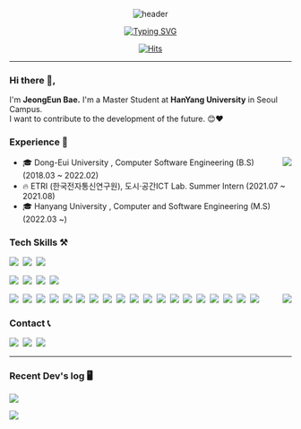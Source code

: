 <div align="center">

![header](https://capsule-render.vercel.app/api?type=waving&color=81BFDB&text=&animation=twinkling&height=80)

[![Typing SVG](https://readme-typing-svg.demolab.com?font=Alkatra&weight=500&size=45&duration=4000&pause=3&color=81BFDB&center=true&vCenter=false&multiline=true&repeat=true&width=1000&height=100&lines=Welcome+to+Jeongeun's+GitHub!👻)](https://git.io/typing-svg)
 
[![Hits](https://hits.seeyoufarm.com/api/count/incr/badge.svg?url=https%3A%2F%2Fgithub.com%2FJeongEunBae&count_bg=%2384C0FD&title_bg=%235E5E5E&icon=github.svg&icon_color=%23E7E7E7&title=GITHUB+HITS&edge_flat=false)](https://hits.seeyoufarm.com)

---
</div>

### Hi there 👋,

I'm **JeongEun Bae.**
I'm a Master Student at **HanYang University** in Seoul Campus.</br>
I want to contribute to the development of the future. :blush::heart:

### Experience 👑

<img align="right" src="http://mazassumnida.wtf/api/v2/generate_badge?boj=jeongeun"/>

- 🎓 Dong-Eui University , Computer Software Engineering (B.S) (2018.03 ~ 2022.02)
- 🔥 ETRI (한국전자통신연구원), 도시·공간ICT Lab. Summer Intern (2021.07 ~ 2021.08)
- 🎓 Hanyang University , Computer and Software Engineering (M.S) (2022.03 ~)

### Tech Skills ⚒️

<img src="https://img.shields.io/badge/TensorFlow-FF6F00?style=for-the-badge&logo=tensorflow&logoColor=white">&nbsp;
<img src="https://img.shields.io/badge/Spring Boot-6DB33F?style=for-the-badge&logo=spring boot&logoColor=white">&nbsp;
<img src="https://img.shields.io/badge/Keras-D00000?style=for-the-badge&logo=keras&logoColor=white">&nbsp;

<img src="https://img.shields.io/badge/scikit-learn-F7931E?style=for-the-badge&logo=scikit-learn&logoColor=white"/></a>&nbsp;
<img src="https://img.shields.io/badge/Unity-FFFFF?style=for-the-badge&logo=unity&logoColor=white">&nbsp;
<img src="https://img.shields.io/badge/Python-3766AB?style=for-the-badge&logo=Python&logoColor=white"/></a>&nbsp;
<img src="https://img.shields.io/badge/C Sharp-239120?style=for-the-badge&logo=csharp&logoColor=white"/></a>&nbsp;

<img align="right" src="https://github-readme-stats.vercel.app/api?username=JeongEunBae&show_icons=true&theme=graywhite"/>

<img src="https://img.shields.io/badge/Java-007396?style=for-the-badge&logo=Java&logoColor=white"/></a>&nbsp;
<img src="https://img.shields.io/badge/Git-F05032?style=for-the-badge&logo=Git&logoColor=white"/></a>&nbsp;
<img src="https://img.shields.io/badge/OpenCV-5C3EE8?style=for-the-badge&logo=OpenCV&logoColor=white"/></a>&nbsp;
<img src="https://img.shields.io/badge/YOLO-00FFFF?style=for-the-badge&logo=YOLO&logoColor=white"/></a>&nbsp;
<img src="https://img.shields.io/badge/Kinect-5E5E5E?style=for-the-badge&logo=Microsoft&logoColor=white"/></a>&nbsp;
<img src="https://img.shields.io/badge/Azure Kinect-0078D4?style=for-the-badge&logo=Microsoft Azure&logoColor=white"/></a>&nbsp;
<img src="https://img.shields.io/badge/Oculus-1C1E20?style=for-the-badge&logo=Oculus&logoColor=white"/></a>&nbsp;
<img src="https://img.shields.io/badge/Vive-4E56A6?style=for-the-badge&logo=Vive&logoColor=white"/></a>&nbsp;
<img src="https://img.shields.io/badge/Ubuntu-E95420?style=for-the-badge&logo=Ubuntu&logoColor=white"/></a>&nbsp;
<img src="https://img.shields.io/badge/MySQL-4479A1?style=for-the-badge&logo=MySQL&logoColor=white"/></a>&nbsp;
<img src="https://img.shields.io/badge/Android-3DDC84?style=for-the-badge&logo=Android&logoColor=black"/></a>&nbsp;
<img src="https://img.shields.io/badge/C++-00599C?style=for-the-badge&logo=C++&logoColor=white"/></a>&nbsp;
<img src="https://img.shields.io/badge/C-A8B9CC?style=for-the-badge&logo=C&logoColor=white"/></a>&nbsp;
<img src="https://img.shields.io/badge/HTML5-E34F26?style=for-the-badge&logo=HTML5&logoColor=white"/></a>&nbsp;
<img src="https://img.shields.io/badge/CSS3-1572B6?style=for-the-badge&logo=CSS3&logoColor=white"/></a>&nbsp; 
<img src="https://img.shields.io/badge/JavaScript-F7DF1E?style=for-the-badge&logo=JavaScript&logoColor=black"/></a>&nbsp;
<img src="https://img.shields.io/badge/ROS-22314E?style=for-the-badge&logo=ROS&logoColor=white"/></a>&nbsp;
<img src="https://img.shields.io/badge/Amazon AWS-232F3E?style=for-the-badge&logo=Amazon AWS&logoColor=white"/></a>&nbsp;
<img src="https://img.shields.io/badge/Kotlin-7F52FF?style=for-the-badge&logo=Kotlin&logoColor=white"/></a>&nbsp;

### Contact 📞
<a href="mailto:je_0922@naver.com">
<img src="https://img.shields.io/badge/NAVER MAIL-03C75A?style=for-the-badge&logo=Naver&logoColor=white"/></a>&nbsp;
</a>
<a href="mailto:jeongeun0922@hanyang.ac.kr">
<img src="https://img.shields.io/badge/Hanyang Univ. MAIL-1D2475?style=for-the-badge&logo=Gmail&logoColor=white"/></a>&nbsp;
</a>
<a href="https://github.com/JeongEunBae">
<img src="https://img.shields.io/badge/GITHUB-181717?style=for-the-badge&logo=GitHub&logoColor=white"/></a>&nbsp;
</a>

---

### Recent Dev's log 🖥️ 
<a href="https://velog.io/@jeongeunbae"><img src="https://img.shields.io/badge/VELOG-20C997?style=for-the-badge&logo=Velog&logoColor=white"/></a>

<img align="left" src="https://velog-readme-stats.vercel.app/api?name=jeongeunbae"/>

